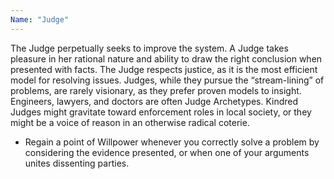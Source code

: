 ```yaml
---
Name: "Judge"
---
```


The Judge perpetually seeks to improve the system. A Judge takes pleasure in her rational nature and ability to draw the right conclusion when presented with facts. The Judge respects justice, as it is the most efficient model for resolving issues. Judges, while they pursue the “stream-lining” of problems, are rarely visionary, as they prefer proven models to insight. Engineers, lawyers, and doctors are often Judge Archetypes. Kindred Judges might gravitate toward enforcement roles in local society, or they might be a voice of reason in an otherwise radical coterie.
 - Regain a point of Willpower whenever you correctly solve a problem by considering the evidence presented, or when one of your arguments unites dissenting parties.